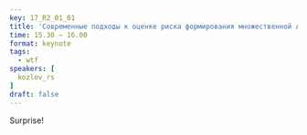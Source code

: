 ```yaml
---
key: 17_R2_01_01
title: 'Современные подходы к оценке риска формирования множественной лекарственной устойчивости возбудителей ИСМП'
time: 15.30 – 16.00
format: keynote
tags:
  - wtf
speakers: [
  kozlov_rs
]
draft: false
---
```

Surprise!